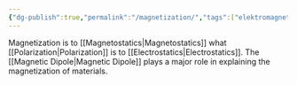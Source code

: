 ```yaml
---
{"dg-publish":true,"permalink":"/magnetization/","tags":["elektromagnetiskfältteori"]}
---
```


Magnetization is to [[Magnetostatics\|Magnetostatics]] what [[Polarization\|Polarization]] is to [[Electrostatics\|Electrostatics]]. The [[Magnetic Dipole\|Magnetic Dipole]] plays a major role in explaining the magnetization of materials. 

